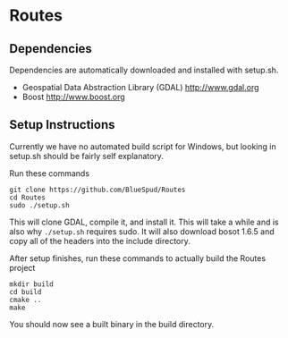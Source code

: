 # Routes

## Dependencies
Dependencies are automatically downloaded and installed with setup.sh.

- Geospatial Data Abstraction Library (GDAL)  http://www.gdal.org
- Boost  http://www.boost.org

## Setup Instructions
Currently we have no automated build script for Windows, but looking in setup.sh should be fairly self explanatory.

Run these commands
```
git clone https://github.com/BlueSpud/Routes
cd Routes
sudo ./setup.sh
```
This will clone GDAL, compile it, and install it. This will take a while and is also why `./setup.sh` requires sudo. It will also download bosot 1.6.5 and copy all of the headers into the include directory.


After setup finishes, run these commands to actually build the Routes project
```
mkdir build
cd build
cmake ..
make
```
You should now see a built binary in the build directory.
